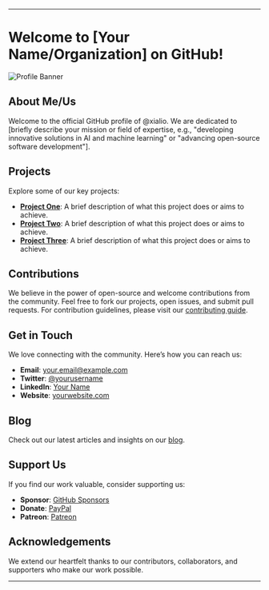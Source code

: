 
---

# Welcome to [Your Name/Organization] on GitHub!

![Profile Banner](https://via.placeholder.com/800x200)

## About Me/Us

Welcome to the official GitHub profile of @xialio. We are dedicated to [briefly describe your mission or field of expertise, e.g., "developing innovative solutions in AI and machine learning" or "advancing open-source software development"].

## Projects

Explore some of our key projects:

- **[Project One](https://github.com/yourusername/project-one)**: A brief description of what this project does or aims to achieve.
- **[Project Two](https://github.com/yourusername/project-two)**: A brief description of what this project does or aims to achieve.
- **[Project Three](https://github.com/yourusername/project-three)**: A brief description of what this project does or aims to achieve.

## Contributions

We believe in the power of open-source and welcome contributions from the community. Feel free to fork our projects, open issues, and submit pull requests. For contribution guidelines, please visit our [contributing guide](https://github.com/yourusername/your-repo/blob/main/CONTRIBUTING.md).

## Get in Touch

We love connecting with the community. Here’s how you can reach us:

- **Email**: [your.email@example.com](mailto:your.email@example.com)
- **Twitter**: [@yourusername](https://twitter.com/yourusername)
- **LinkedIn**: [Your Name](https://www.linkedin.com/in/yourusername/)
- **Website**: [yourwebsite.com](https://yourwebsite.com)

## Blog

Check out our latest articles and insights on our [blog](https://yourwebsite.com/blog).

## Support Us

If you find our work valuable, consider supporting us:

- **Sponsor**: [GitHub Sponsors](https://github.com/sponsors/yourusername)
- **Donate**: [PayPal](https://paypal.me/yourusername)
- **Patreon**: [Patreon](https://patreon.com/yourusername)

## Acknowledgements

We extend our heartfelt thanks to our contributors, collaborators, and supporters who make our work possible.

---
